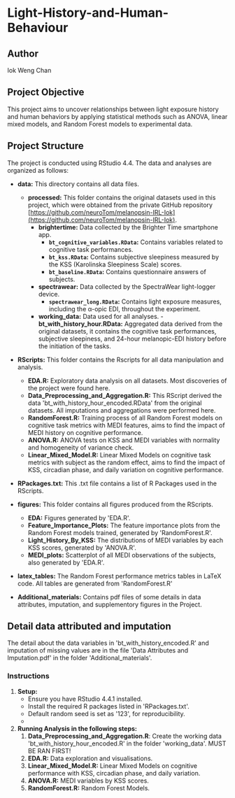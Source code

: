 # Light-History-and-Human-Behaviour

## Author
Iok Weng Chan

## Project Objective
This project aims to uncover relationships between light exposure history and human behaviors by applying statistical methods such as ANOVA, linear mixed models, and Random Forest models to experimental data.

## Project Structure
The project is conducted using RStudio 4.4. The data and analyses are organized as follows:

- **data:** This directory contains all data files.
  - **processed:** This folder contains the original datasets used in this project, which were obtained from the private GitHub repository [https://github.com/neuroTom/melanopsin-IRL-Iok](https://github.com/neuroTom/melanopsin-IRL-Iok).
    - **brightertime:** Data collected by the Brighter Time smartphone app.
        - **`bt_cognitive_variables.RData`:** Contains variables related to cognitive task performances.
        - **`bt_kss.RData`:** Contains subjective sleepiness measured by the KSS (Karolinska Sleepiness Scale) scores.
        - **`bt_baseline.RData`:** Contains questionnaire answers of subjects.
    - **spectrawear:** Data collected by the SpectraWear light-logger device.
        - **`spectrawear_long.RData`:** Contains light exposure measures, including the α-opic EDI, throughout the experiment.
    - **working_data:** Data used for all analyses.
        -**bt_with_history_hour.RData:** Aggregated data derived from the original datasets, it contains the cognitive task performances, subjective sleepiness, and 24-hour melanopic-EDI history before the initiation of the tasks.

- **RScripts:** This folder contains the Rscripts for all data manipulation and analysis.
    - **EDA.R:** Exploratory data analysis on all datasets. Most discoveries of the project were found here.
    - **Data_Preprocessing_and_Aggregation.R:** This RScript derived the data 'bt_with_history_hour_encoded.RData' from the original datasets. All imputations and aggregations were performed here.
    - **RandomForest.R:** Training process of all Random Forest models on cognitive task metrics with MEDI features, aims to find the impact of MEDI history on cognitive performance.
    - **ANOVA.R:** ANOVA tests on KSS and MEDI variables with normality and homogeneity of variance check.
    - **Linear_Mixed_Model.R:** Linear Mixed Models on cognitive task metrics with subject as the random effect, aims to find the impact of KSS, circadian phase, and daily variation on cognitive performance.

- **RPackages.txt:** This .txt file contains a list of R Packages used in the RScripts.

- **figures:** This folder contains all figures produced from the RScripts.
    - **EDA:** Figures generated by 'EDA.R'.
    - **Feature_Importance_Plots:** The feature importance plots from the Random Forest models trained, generated by 'RandomForest.R'.
    - **Light_History_By_KSS:** The distributions of MEDI variables by each KSS scores, generated by 'ANOVA.R'.
    - **MEDI_plots:** Scatterplot of all MEDI observations of the subjects, also generated by 'EDA.R'.

 - **latex_tables:**
   The Random Forest performance metrics tables in LaTeX code. All tables are generated from 'RandomForest.R'

- **Additional_materials:**
  Contains pdf files of some details in data attributes, imputation, and supplementory figures in the Project.

## Detail data attributed and imputation
The detail about the data variables in 'bt_with_history_encoded.R' and imputation of missing values are in the file 'Data Attributes and Imputation.pdf' in the folder 'Additional_materials'.


### Instructions
1. **Setup:**
   - Ensure you have RStudio 4.4.1 installed.
   - Install the required R packages listed in 'RPackages.txt'.
   - Default random seed is set as '123', for reproducibility.
   - 
2. **Running Analysis in the following steps:**
    1. **Data_Preprocessing_and_Aggregation.R**: Create the working data 'bt_with_history_hour_encoded.R' in the folder 'working_data'. MUST BE RAN FIRST!
    2. **EDA.R:** Data exploration and visualisations.
    3. **Linear_Mixed_Model.R:** Linear Mixed Models on cognitive performance with KSS, circadian phase, and daily variation.
    4. **ANOVA.R:** MEDI variables by KSS scores.
    5. **RandomForest.R:** Random Forest Models.


